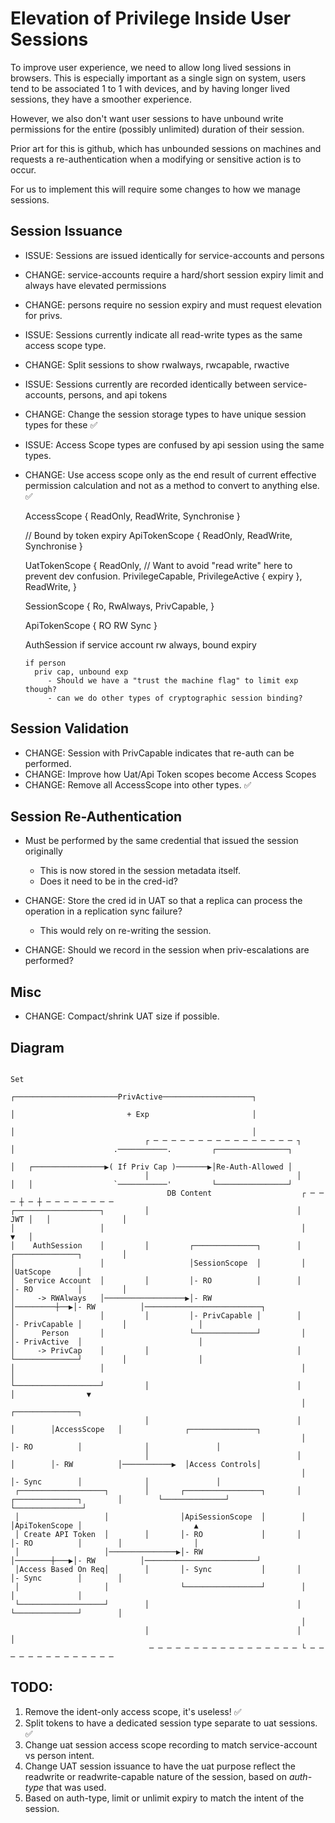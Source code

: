 # Elevation of Privilege Inside User Sessions

To improve user experience, we need to allow long lived sessions in browsers. This is especially
important as a single sign on system, users tend to be associated 1 to 1 with devices, and by having
longer lived sessions, they have a smoother experience.

However, we also don't want user sessions to have unbound write permissions for the entire (possibly
unlimited) duration of their session.

Prior art for this is github, which has unbounded sessions on machines and requests a
re-authentication when a modifying or sensitive action is to occur.

For us to implement this will require some changes to how we manage sessions.

## Session Issuance

- ISSUE: Sessions are issued identically for service-accounts and persons
- CHANGE: service-accounts require a hard/short session expiry limit and always have elevated
  permissions
- CHANGE: persons require no session expiry and must request elevation for privs.

- ISSUE: Sessions currently indicate all read-write types as the same access scope type.
- CHANGE: Split sessions to show rwalways, rwcapable, rwactive

- ISSUE: Sessions currently are recorded identically between service-accounts, persons, and api
  tokens
- CHANGE: Change the session storage types to have unique session types for these ✅

- ISSUE: Access Scope types are confused by api session using the same types.
- CHANGE: Use access scope only as the end result of current effective permission calculation and
  not as a method to convert to anything else. ✅

  AccessScope { ReadOnly, ReadWrite, Synchronise }

  // Bound by token expiry ApiTokenScope { ReadOnly, ReadWrite, Synchronise }

  UatTokenScope { ReadOnly, // Want to avoid "read write" here to prevent dev confusion.
  PrivilegeCapable, PrivilegeActive { expiry }, ReadWrite, }

  SessionScope { Ro, RwAlways, PrivCapable, }

  ApiTokenScope { RO RW Sync }

  AuthSession if service account rw always, bound expiry

      if person
        priv cap, unbound exp
           - Should we have a "trust the machine flag" to limit exp though?
           - can we do other types of cryptographic session binding?

## Session Validation

- CHANGE: Session with PrivCapable indicates that re-auth can be performed.
- CHANGE: Improve how Uat/Api Token scopes become Access Scopes
- CHANGE: Remove all AccessScope into other types. ✅

## Session Re-Authentication

- Must be performed by the same credential that issued the session originally
  - This is now stored in the session metadata itself.
  - Does it need to be in the cred-id?

- CHANGE: Store the cred id in UAT so that a replica can process the operation in a replication sync
  failure?
  - This would rely on re-writing the session.
- CHANGE: Should we record in the session when priv-escalations are performed?

## Misc

- CHANGE: Compact/shrink UAT size if possible.

## Diagram

                                                                                                        Set                                               
                                                                             ┌───────────────────────PrivActive────────────────────┐                      
                                                                             │                         + Exp                       │                      
                                                                             │                                                     │                      
                                  ┌ ─ ─ ─ ─ ─ ─ ─ ─ ─ ─ ─ ─ ─ ─ ─ ─ ┐        │                      .───────────.         ┌────────────────┐              
                                                                             │   ┌────────────────▶( If Priv Cap )───────▶│Re-Auth-Allowed │              
                                  │                                 │        │   │                  `───────────'         └────────────────┘              
                                       DB Content                    ┌ ─ ─ ─ ┼ ─ ┼ ─ ─ ─ ─ ─ ─ ─ ─                                                        
    ┌───────────────────┐         │                                 │    JWT │   │                │                                                       
    │                   │                                            │       ▼   │                                                                        
    │    AuthSession    │         │         ┌──────────────┐        │    ┌──────────────┐         │                                                       
    │                   │                   │SessionScope  │         │   │UatScope      │                                                                 
    │  Service Account  │         │         │- RO          │        │    │- RO          │         │                                                       
    │     -> RWAlways   │──────────────────▶│- RW          │─────────┼──▶│- RW          │──────────────────────────┐                                      
    │                   │         │         │- PrivCapable │        │    │- PrivCapable │         │                │                                      
    │      Person       │                   └──────────────┘         │   │- PrivActive  │                          │                                      
    │     -> PrivCap    │         │                                 │    └──────────────┘         │                │                                      
    │                   │                                            │                                             │                                      
    └───────────────────┘         │                                 │                             │                ▼                                      
                                                                     │                                     ┌──────────────┐                               
                                  │                                 │                             │        │AccessScope   │              ┌───────────────┐
                                                                     │                                     │- RO          │              │               │
                                  │                                 │                             │        │- RW          │───────────▶  │Access Controls│
                                                                     │                                     │- Sync        │              │               │
     ┌───────────────────┐        │       ┌─────────────────┐       │     ┌──────────────┐        │        └──────────────┘              └───────────────┘
     │                   │                │ApiSessionScope  │        │    │ApiTokenScope │                         ▲                                      
     │ Create API Token  │        │       │- RO             │       │     │- RO          │        │                │                                      
     │                   │───────────────▶│- RW             │────────┼───▶│- RW          │─────────────────────────┘                                      
     │Access Based On Req│        │       │- Sync           │       │     │- Sync        │        │                                                       
     │                   │                └─────────────────┘        │    │              │                                                                
     └───────────────────┘        │                                 │     └──────────────┘        │                                                       
                                                                     │                                                                                    
                                  │                                 │                             │                                                       
                                   ─ ─ ─ ─ ─ ─ ─ ─ ─ ─ ─ ─ ─ ─ ─ ─ ─ └ ─ ─ ─ ─ ─ ─ ─ ─ ─ ─ ─ ─ ─ ─

## TODO:

1. Remove the ident-only access scope, it's useless! ✅
1. Split tokens to have a dedicated session type separate to uat sessions. ✅
1. Change uat session access scope recording to match service-account vs person intent.
1. Change UAT session issuance to have the uat purpose reflect the readwrite or readwrite-capable
   nature of the session, based on _auth-type_ that was used.
1. Based on auth-type, limit or unlimit expiry to match the intent of the session.
